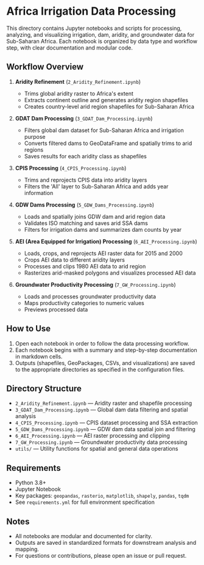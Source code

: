 # Africa Irrigation Data Processing

This directory contains Jupyter notebooks and scripts for processing, analyzing, and visualizing irrigation, dam, aridity, and groundwater data for Sub-Saharan Africa. Each notebook is organized by data type and workflow step, with clear documentation and modular code.

## Workflow Overview

1. **Aridity Refinement** (`2_Aridity_Refinement.ipynb`)
	- Trims global aridity raster to Africa's extent
	- Extracts continent outline and generates aridity region shapefiles
	- Creates country-level arid region shapefiles for Sub-Saharan Africa

2. **GDAT Dam Processing** (`3_GDAT_Dam_Processing.ipynb`)
	- Filters global dam dataset for Sub-Saharan Africa and irrigation purpose
	- Converts filtered dams to GeoDataFrame and spatially trims to arid regions
	- Saves results for each aridity class as shapefiles

3. **CPIS Processing** (`4_CPIS_Processing.ipynb`)
	- Trims and reprojects CPIS data into aridity layers
	- Filters the 'All' layer to Sub-Saharan Africa and adds year information

4. **GDW Dams Processing** (`5_GDW_Dams_Processing.ipynb`)
	- Loads and spatially joins GDW dam and arid region data
	- Validates ISO matching and saves arid SSA dams
	- Filters for irrigation dams and summarizes dam counts by year

5. **AEI (Area Equipped for Irrigation) Processing** (`6_AEI_Processing.ipynb`)
	- Loads, crops, and reprojects AEI raster data for 2015 and 2000
	- Crops AEI data to different aridity layers
	- Processes and clips 1980 AEI data to arid region
	- Rasterizes arid-masked polygons and visualizes processed AEI data

6. **Groundwater Productivity Processing** (`7_GW_Processing.ipynb`)
	- Loads and processes groundwater productivity data
	- Maps productivity categories to numeric values
	- Previews processed data

## How to Use

1. Open each notebook in order to follow the data processing workflow.
2. Each notebook begins with a summary and step-by-step documentation in markdown cells.
3. Outputs (shapefiles, GeoPackages, CSVs, and visualizations) are saved to the appropriate directories as specified in the configuration files.

## Directory Structure

- `2_Aridity_Refinement.ipynb` — Aridity raster and shapefile processing
- `3_GDAT_Dam_Processing.ipynb` — Global dam data filtering and spatial analysis
- `4_CPIS_Processing.ipynb` — CPIS dataset processing and SSA extraction
- `5_GDW_Dams_Processing.ipynb` — GDW dam data spatial join and filtering
- `6_AEI_Processing.ipynb` — AEI raster processing and clipping
- `7_GW_Processing.ipynb` — Groundwater productivity data processing
- `utils/` — Utility functions for spatial and general data operations

## Requirements

- Python 3.8+
- Jupyter Notebook
- Key packages: `geopandas`, `rasterio`, `matplotlib`, `shapely`, `pandas`, `tqdm`
- See `requirements.yml` for full environment specification

## Notes

- All notebooks are modular and documented for clarity.
- Outputs are saved in standardized formats for downstream analysis and mapping.
- For questions or contributions, please open an issue or pull request.
